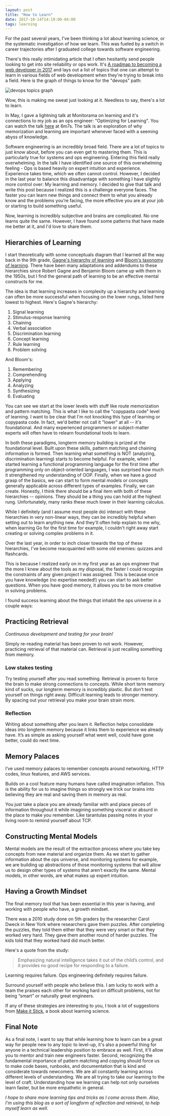 ```yaml
---
layout: post
title: "How to Learn"
date: 2017-10-14T14:19:00-04:00
tags: learning
---
```


For the past several years, I've been thinking a lot about learning science, or the systematic investigation of how we learn. This was fueled by a switch in career trajectories after I graduated college towards software engineering.

There's this really intimidating article that I often hesitantly send people looking to get into site reliability or ops work. It's [A roadmap to becoming a web developer in 2017](https://medium.freecodecamp.org/a-roadmap-to-becoming-a-web-developer-in-2017-b6ac3dddd0cf) and lays out a list of topics that one can attempt to learn in various fields of web development when they're trying to break into a field. Here is the graph of things to know for the "devops" path:

![devops topics graph](https://cdn-images-1.medium.com/max/2000/1*Qc0PqmXenUZmRvnkMh9AoQ.png)

Wow, this is making me sweat just looking at it. Needless to say, there's a lot to learn.

In May, I gave a lightning talk at Monitorama on learning and it's connections to my job as an ops engineer: "Optimizing for Learning". You can watch the talk [here](https://vimeo.com/221064922) at 6m7s. The talk is an exploration of why memorization and learning are important whenever faced with a seeming abyss of knowledge.

Software engineering is an incredibly broad field. There are a lot of topics to just _know_ about, before you can even get to mastering them. This is particularly true for systems and ops engineering. Entering this field really overwhelming. In the talk I have identified one source of this overwhelming feeling - Ops is based heavily on expert intuition and experience. Experience takes time, which we often cannot control. However, I decided in the last year to balance this disadvantage with something I have slightly more control over: My learning and memory. I decided to give that talk and write this post because I realized this is a challenge everyone faces. The faster you can learn new things and connect them to what you already know and the problems you’re facing, the more effective you are at your job or starting to build something useful.

Now, learning is incredibly subjective and brains are complicated. No one learns quite the same. However, I have found some patterns that have made me better at it, and I'd love to share them.

## Hierarchies of Learning

I start theoretically with some conceptuals diagram that I learned all the way back in the 9th grade, [Gagne's hierarchy of learning](http://www2.rgu.ac.uk/celt/pgcerttlt/how/how4a.htm) and [Bloom's taxonomy of learning](https://en.wikipedia.org/wiki/Bloom%27s_taxonomy). There have been many adaptations and addendums to these hierarchies since Robert Gagne and Benjamin Bloom came up with them in the 1950s, but I find the general path of learning to be an effective mental constructs for me.

The idea is that learning increases in complexity up a hierarchy and learning can often be more successful when focusing on the lower rungs, listed here lowest to highest. Here's Gagne's hierarchy:

1. Signal learning
1. Stimulus-response learning
1. Chaining
1. Verbal association
1. Discrimination learning
1. Concept learning
1. Rule learning
1. Problem solving

And Bloom's:

1. Remembering
1. Comprehending
1. Applying
1. Analyzing
1. Synthesizing
1. Evaluating

You can see we start at the lower levels with stuff like route memorization and pattern matching. This is what I like to call the "copypasta code" level of learning. I want to be clear that I'm not knocking this type of learning or copypasta code. In fact, we'd better not call it "lower" at all -- it's foundational. And many experienced programmers or subject-matter experts will often have to relearn foundational tools to learn.

In both these paradigms, longterm memory building is prized at the foundational level. Built upon these skills, pattern matching and chaining information is formed. Then learning what something is NOT (analyzing, discrimination learning) starts to become helpful. For example, when I started learning a functional programming language for the first time after programming only on object-oriented languages, I was surprised how much it strengthened my understanding of OOP. Finally, when we have a good grasp of the basics, we can start to form mental models or concepts generally applicable across different types of examples. Finally, we can create. Honestly, I think there should be a final item with both of these hierarchies -- opinions. They should be a thing you can hold at the highest rung. Unfortunately, many ranks these much lower in their learning calculus.

While I definitely (and I assume most people do) interact with these hierarchies in very non-linear ways, they can be incredibly helpful when setting out to learn anything new. And they'll often help explain to me why, when learning Go for the first time for example, I couldn't right away start creating or solving complex problems in it.

Over the last year, in order to inch closer towards the top of these hierarchies, I've become reacquainted with some old enemies: quizzes and flashcards.

This is because I realized early on in my first year as an ops engineer that the more I knew about the tools as my disposal, the faster I could recognize the constraints of any given project I was assigned. This is because once you have knowledge (no expertise needed!) you can start to ask better questions. When you have good memory, it allows you to be more creative in solving problems.

I found success learning about the things that inhabit the ops universe in a couple ways:

## Practicing Retrieval

_Continuous development and testing for your brain!_

Simply re-reading material has been proven to not work. However, practicing retrieval of that material can. Retrieval is just recalling something from memory.

### Low stakes testing

Try testing yourself after you read something. Retrieval is proven to force the brain to make strong connections to concepts. While short term memory kind of sucks, our longterm memory is incredibly plastic. But don’t test yourself on things right away. Difficult learning leads to stronger memory. By spacing out your retrieval you make your brain strain more.

### Reflection

Writing about something after you learn it. Reflection helps consolidate ideas into longterm memory because it links them to experience we already have. It’s as simple as asking yourself what went well, could have gone better, could do next time.

## Memory Palaces

I’ve used memory palaces to remember concepts around networking, HTTP codes, linux features, and AWS services.

Builds on a cool feature many humans have called imagination inflation. This is the ability for us to imagine things so strongly we trick our brains into believing they are real and saving them in memory as real.

You just take a place you are already familiar with and place pieces of information throughout it while imagining something visceral or absurd in the place to make you remember. Like tarantulas passing notes in your living room to remind yourself about TCP.

## Constructing Mental Models

Mental models are the result of the extraction process where you take key concepts from new material and organize them. As we start to gather information about the ops universe, and monitoring systems for example, we are building up abstractions of those monitoring systems that will allow us to design other types of systems that aren’t exactly the same. Mental models, in other words, are what makes up expert intuition. 

## Having a Growth Mindset

The final memory tool that has been essential in this year is having, and working with people who have, a growth mindset.

There was a 2010 study done on 5th graders by the researcher Carol Dweck in New York where researchers gave them puzzles. After completing the puzzles, they told them either that they were very smart or that they worked very hard. They gave them another round of harder puzzles. The kids told that they worked hard did much better.

Here's a quote from the study:

> Emphasizing natural intelligence takes it out of the child’s control, and it provides no good recipe for responding to a failure.

Learning requires failure. Ops engineering definitely requires failure.

Surround yourself with people who believe this. I am lucky to work with a team the praises each other for working hard on difficult problems, not for being “smart” or naturally great engineers.

If any of these strategies are interesting to you, I took a lot of suggestions from [Make it Stick](https://www.amazon.com/Make-Stick-Science-Successful-Learning/dp/0674729013), a book about learning science.

## Final Note

As a final note, I want to say that while learning how to learn can be a great way for people new to any topic to level-up, it's also a powerful thing for anyone in a technical leadership position to embrace as well. First, it'll allow you to mentor and train new engineers faster. Second, recognizing the fundamental importance of pattern matching and copying should force us to make code bases, runbooks, and documentation that is kind and considerate towards newcomers. We are all constantly learning across different levels of understanding. We are all trying to take our learning to the level of craft. Understanding how we learning can help not only ourselves learn faster, but be more empathetic in general.

_I hope to share more learning tips and tricks as I come across them. Also, I'm using this blog as a sort of longform of reflection and retrieval, to help myself learn as well._